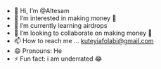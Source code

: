 - 👋 Hi, I’m @Altesam
- 👀 I’m interested in making money 🙁
- 🌱 I’m currently learning airdrops
- 💞️ I’m looking to collaborate on making money 🥹
- 📫 How to reach me ... kuteyiafolabi@gmail.com
- 😄 Pronouns: He
- ⚡ Fun fact: i am underrated 😂
<!---
Altesam/Altesam is a ✨ special ✨ repository because its `README.md` (this file) appears on your GitHub profile.
You can click the Preview link to take a look at your changes.
--->
